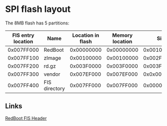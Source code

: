 # SPI flash layout

The 8MB flash has 5 partitions:

|FIS entry location|Name|Location in flash|Memory location|Size|
|---|---|---|---|---|
|0x007FF000|RedBoot|0x00000000|0x00000000|0x00100000|
|0x007FF100|zImage|0x00100000|0x00100000|0x002F0000|
|0x007FF200|rd.gz|0x003F0000|0x003F0000|0x003FF000|
|0x007FF300|vendor|0x007EF000|0x007EF000|0x0x00010000|
|0x007FF400|FIS directory|0x007FF000|0x007FF000|0x00001000|

## Links

[RedBoot FIS Header](https://github.com/robacklin/redboot/blob/master/ecos/packages/redboot/current/include/fis.h)
